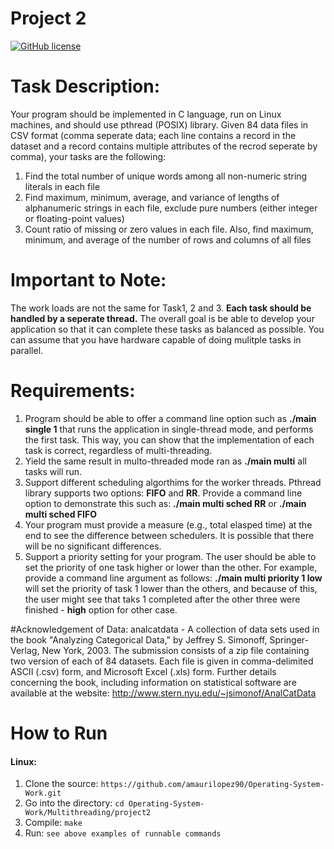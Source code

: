 # Project 2

[![GitHub license](https://img.shields.io/badge/license-MIT-blue.svg)](https://raw.githubusercontent.com/amaurilopez90/Operating-System-Work/master/LICENSE)

# Task Description:
Your program should be implemented in C language, run on Linux machines, and should use pthread (POSIX) library. 
Given 84 data files in CSV format (comma seperate data; each line contains a record in the dataset and a record contains multiple attributes
of the recrod seperate by comma), your tasks are the following:

1. Find the total number of unique words among all non-numeric string literals in each file
2. Find maximum, minimum, average, and variance of lengths of alphanumeric strings in each file, exclude pure numbers (either integer or floating-point values)
3. Count ratio of missing or zero values in each file. Also, find maximum, minimum, and average of the number of rows and columns of all files

# Important to Note:
The work loads are not the same for Task1, 2 and 3. **Each task should be handled by a seperate thread.** The overall goal is
be able to develop your application so that it can complete these tasks as balanced as possible. You can assume that you have hardware capable of doing mulitple tasks in parallel. 

# Requirements:
1. Program should be able to offer a command line option such as **./main single 1** that runs the application in single-thread mode, and performs the first task. This way, you can show that the implementation of each task is correct, regardless of multi-threading. 
2. Yield the same result in multo-threaded mode ran as **./main multi** all tasks will run.
3. Support different scheduling algorthims for the worker threads. Pthread library supports two options: **FIFO** and **RR**. Provide a command line option to demonstrate this such as: **./main multi sched RR** or **./main multi sched FIFO**
4. Your program must provide a measure (e.g., total elasped time) at the end to see the difference between schedulers. It is possible that there will be no significant differences. 
5. Support a priority setting for your program. The user should be able to set  the priority of one task higher or lower than the other. For example, provide a command line argument as follows: **./main multi priority 1 low** will set the priority of task 1 lower than the others, and because of this, the user might see that taks 1 completed after the other three were finished - **high** option for other case. 

#Acknowledgement of Data:
analcatdata - A collection of data sets used in the book "Analyzing Categorical Data," by Jeffrey S. Simonoff, Springer-Verlag, New York, 2003. The submission consists of a zip file containing two version of each of 84 datasets. Each file is given in comma-delimited ASCII (.csv) form, and Microsoft Excel (.xls) form. Further details concerning the book, including information on statistical software are available at the website: http://www.stern.nyu.edu/~jsimonof/AnalCatData

# How to Run

#### Linux:

1. Clone the source: `https://github.com/amaurilopez90/Operating-System-Work.git`
2. Go into the directory: `cd Operating-System-Work/Multithreading/project2`
3. Compile: `make`
4. Run: `see above examples of runnable commands` 

